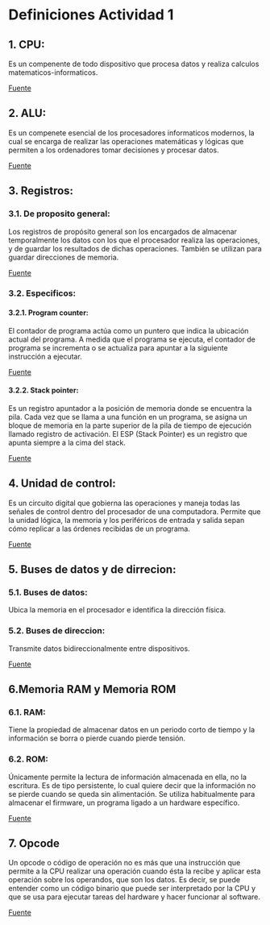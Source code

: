 # Definiciones Actividad 1

## 1. CPU: 
Es un compenente de todo dispositivo que procesa datos y realiza calculos matematicos-informaticos.   

[Fuente](https://concepto.de/cpu/)

## 2. ALU:  
Es un compenete esencial de los procesadores informaticos modernos, la cual se encarga de realizar las operaciones matemáticas y lógicas que permiten a los ordenadores tomar decisiones y procesar datos.   

[Fuente](https://lovtechnology.com/que-es-la-alu-unidad-aritmetica-logica-como-funciona-y-para-que-sirve/)

## 3. Registros:  

   ### 3.1. De proposito general:  
   Los registros de propósito general son los encargados de almacenar temporalmente los datos con los que el procesador realiza las operaciones, y de guardar los resultados de dichas operaciones. También se utilizan para guardar direcciones de memoria.   
   
   [Fuente](https://is603unahavv.wordpress.com/2016/06/05/registros-de-proposito-general-o-gpr/)
     
   ### 3.2. Especificos:  
   
   #### 3.2.1. Program counter:
   El contador de programa actúa como un puntero que indica la ubicación actual del programa. A medida que el programa se ejecuta, el contador de programa se incrementa o se actualiza para apuntar a la siguiente instrucción a ejecutar.  

[Fuente](https://quesignificado.org/que-es-un-contador-de-programa/#:~:text=Un%20contador%20de%20programa%20es%20una%20variable%20o,puntero%20que%20indica%20la%20ubicaci%C3%B3n%20actual%20del%20programa.)

   #### 3.2.2. Stack pointer:
   Es un registro apuntador a la posición de memoria donde se encuentra la pila. Cada vez que se llama a una función en un programa, se asigna un bloque de memoria en la parte superior de la pila de tiempo de ejecución llamado registro de activación. El ESP (Stack Pointer) es un registro que apunta siempre a la cima del stack.  

   [Fuente](http://www.alciro.org/alciro/microcontroladores-8051_24/stack-pila_358.htm)

## 4. Unidad de control:
Es un circuito digital que gobierna las operaciones y maneja todas las señales de control dentro del procesador de una computadora. Permite que la unidad lógica, la memoria y los periféricos de entrada y salida sepan cómo replicar a las órdenes recibidas de un programa.  

[Fuente](https://www.lifeder.com/unidad-de-control/)

## 5. Buses de datos y de dirrecion:

### 5.1. Buses de datos:
Ubica la memoria en el procesador e identifica la dirección física.

### 5.2. Buses de direccion:
Transmite datos bidireccionalmente entre dispositivos.

[Fuente](https://www.lifeder.com/unidad-de-control/)

## 6.Memoria RAM y Memoria ROM 
### 6.1. RAM:
Tiene la propiedad de almacenar datos en un periodo corto de tiempo y la información se borra o pierde cuando pierde tensión.

### 6.2. ROM:
Únicamente permite la lectura de información almacenada en ella, no la escritura. Es de tipo persistente, lo cual quiere decir que la información no se pierde cuando se queda sin alimentación. Se utiliza habitualmente para almacenar el firmware, un programa ligado a un hardware específico.

[Fuente](https://hardzone.es/noticias/componentes/diferencia-memoria-ram-rom/)

## 7. Opcode
Un opcode o código de operación no es más que una instrucción que permite a la CPU realizar una operación cuando ésta la recibe y aplicar esta operación sobre los operandos, que son los datos. Es decir, se puede entender como un código binario que puede ser interpretado por la CPU y que se usa para ejecutar tareas del hardware y hacer funcionar al software.

[Fuente](https://www.guiahardware.es/que-es-op-code/)